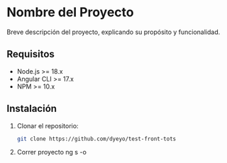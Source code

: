 # Nombre del Proyecto

Breve descripción del proyecto, explicando su propósito y funcionalidad.



## Requisitos

- Node.js >= 18.x
- Angular CLI >= 17.x
- NPM >= 10.x

## Instalación

1. Clonar el repositorio:
   ```bash
   git clone https://github.com/dyeyo/test-front-tots

2. Correr proyecto
    ng s -o
